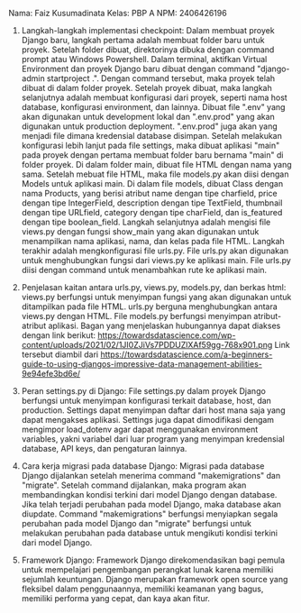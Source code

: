 Nama: Faiz Kusumadinata
Kelas: PBP A
NPM: 2406426196
1. Langkah-langkah implementasi checkpoint: 
   Dalam membuat proyek Django baru, langkah pertama adalah membuat folder baru untuk proyek. Setelah folder dibuat, direktorinya dibuka dengan command prompt atau Windows Powershell. Dalam terminal, aktifkan Virtual Environment dan proyek Django baru dibuat dengan command "django-admin startproject <proyek> .". Dengan command tersebut, maka proyek telah dibuat di dalam folder proyek. Setelah proyek dibuat, maka langkah selanjutnya adalah membuat konfigurasi dari proyek, seperti nama host database, konfigurasi environment, dan lainnya. Dibuat file ".env" yang akan digunakan untuk development lokal dan ".env.prod" yang akan digunakan untuk production deployment. ".env.prod" juga akan yang menjadi file dimana kredensial database disimpan.
   Setelah melakukan konfigurasi lebih lanjut pada file settings, maka dibuat aplikasi "main" pada proyek dengan pertama membuat folder baru bernama "main" di folder proyek. Di dalam folder main, dibuat file HTML dengan nama yang sama. Setelah mebuat file HTML, maka file models.py akan diisi dengan Models untuk aplikasi main. Di dalam file models, dibuat Class dengan nama Products, yang berisi atribut name dengan tipe charfield, price dengan tipe IntegerField, description dengan tipe TextField, thumbnail dengan tipe URLfield, category dengan tipe charField, dan is_featured dengan tipe boolean_field. Langkah selanjutnya adalah mengisi file views.py dengan fungsi show_main yang akan digunakan untuk menampilkan nama aplikasi, nama, dan kelas pada file HTML. Langkah terakhir adalah mengkonfigurasi file urls.py. File urls.py akan digunakan untuk menghubungkan fungsi dari views.py ke aplikasi main. File urls.py diisi dengan command untuk menambahkan rute ke aplikasi main.
   
2. Penjelasan kaitan antara urls.py, views.py, models.py, dan berkas html: 
   views.py berfungsi untuk menyimpan fungsi yang akan digunakan untuk ditampilkan pada file HTML. urls.py berguna menghubungkan antara views.py dengan HTML. File models.py berfungsi menyimpan atribut-atribut aplikasi. Bagan yang menjelaskan hubungannya dapat diakses dengan link berikut: https://towardsdatascience.com/wp-content/uploads/2021/02/1JI0ZJiVs7PDDUZlXAf59gg-768x901.png
   Link tersebut diambil dari https://towardsdatascience.com/a-beginners-guide-to-using-djangos-impressive-data-management-abilities-9e94efe3bd6e/
   
3. Peran settings.py di Django: 
   File settings.py dalam proyek Django berfungsi untuk menyimpan konfigurasi terkait database, host, dan production. Settings dapat menyimpan daftar dari host mana saja yang dapat mengakses aplikasi. Settings juga dapat dimodifikasi dengam mengimpor load_dotenv agar dapat menggunakan environment variables, yakni variabel dari luar program yang menyimpan kredensial database, API keys, dan pengaturan lainnya.
   
4. Cara kerja migrasi pada database Django: 
   Migrasi pada database Django dijalankan setelah menerima command "makemigrations" dan "migrate". Setelah command dijalankan, maka program akan membandingkan kondisi terkini dari model Django dengan database. Jika telah terjadi perubahan pada model Django, maka database akan diupdate. Command "makemigrations" berfungsi menyiapkan segala perubahan pada model Django dan "migrate" berfungsi untuk melakukan perubahan pada database untuk mengikuti kondisi terkini dari model Django.
   
5. Framework Django: 
   Framework Django direkomendasikan bagi pemula untuk mempelajari pengembangan perangkat lunak karena memiliki sejumlah keuntungan. Django merupakan framework open source yang fleksibel dalam penggunaannya, memiliki keamanan yang bagus, memiliki performa yang cepat, dan kaya akan fitur. 
